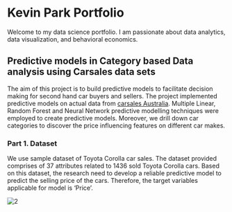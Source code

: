 # Kevin Park Portfolio                 
Welcome to my data science portfolio. I am passionate about data analytics, data visualization, and behavioral economics.

## Predictive models in Category based Data analysis using Carsales data sets

The aim of this project is to build predictive models to facilitate decision making for second hand car buyers and sellers. The project implemented predictive models on actual data from [carsales Australia](https://www.carsales.com.au/). Multiple Linear, Random Forest and Neural Network predictive modelling techniques were employed to create predictive models. Moreover, we drill down car categories to discover the price influencing features on different car makes. 

### Part 1. Dataset

We use sample dataset of Toyota Corolla car sales. The dataset provided comprises of 37 attributes related to 1436 sold Toyota Corolla cars. Based on this dataset, the research need to develop a reliable predictive model to predict the selling price of the cars. Therefore, the target variables applicable for model is ‘Price’.

![2](https://user-images.githubusercontent.com/32251175/160736373-b626234a-2f39-4eb6-9f79-b73ba29b82e4.PNG)

